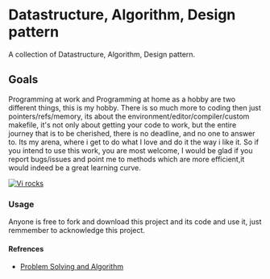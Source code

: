 # Datastructure, Algorithm, Design pattern
A collection of Datastructure, Algorithm, Design pattern.

## Goals
Programming at work and Programming at home as a hobby are two different things,
this is my hobby. There is so much more to coding then just pointers/refs/memory, 
its about the environment/editor/compiler/custom makefile, it's not only about getting 
your code to work, but the entire journey that is to be cherished, there is no deadline, 
and no one to answer to. Its my arena, where i get to do what I love and do it the way i 
like it.  So if you intend to use this work, you are most welcome, I would be glad
if you report bugs/issues and point me to methods which are more efficient,it would indeed 
be a great learning curve.

<a href="http://tinypic.com?ref=2qkui9s" target="_blank"><img src="http://i42.tinypic.com/2qkui9s.png" border="0"
alt="Vi rocks"></a>

### Usage
Anyone is free to fork and download this project and its code and use it, just remmember to 
acknowledge this project.

#### Refrences
* [Problem Solving and Algorithm](http://interactivepython.org/runestone/static/pythonds/index.html)
